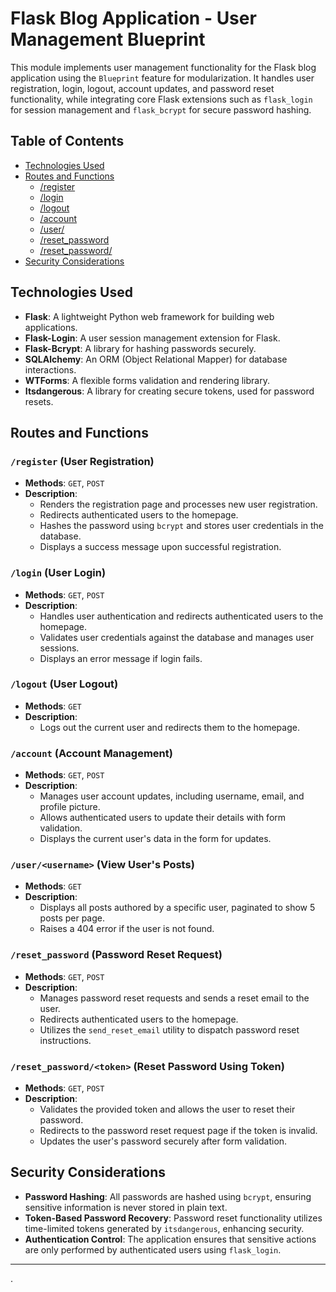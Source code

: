 # Flask Blog Application - User Management Blueprint

This module implements user management functionality for the Flask blog application using the `Blueprint` feature for modularization. It handles user registration, login, logout, account updates, and password reset functionality, while integrating core Flask extensions such as `flask_login` for session management and `flask_bcrypt` for secure password hashing.

## Table of Contents
- [Technologies Used](#technologies-used)
- [Routes and Functions](#routes-and-functions)
  - [/register](#register-user-registration)
  - [/login](#login-user-login)
  - [/logout](#logout-user-logout)
  - [/account](#account-account-management)
  - [/user/<username>](#userusername-view-users-posts)
  - [/reset_password](#reset_password-password-reset-request)
  - [/reset_password/<token>](#reset_passwordtoken-reset-password-using-token)
- [Security Considerations](#security-considerations)

## Technologies Used
- **Flask**: A lightweight Python web framework for building web applications.
- **Flask-Login**: A user session management extension for Flask.
- **Flask-Bcrypt**: A library for hashing passwords securely.
- **SQLAlchemy**: An ORM (Object Relational Mapper) for database interactions.
- **WTForms**: A flexible forms validation and rendering library.
- **Itsdangerous**: A library for creating secure tokens, used for password resets.

## Routes and Functions

### `/register` (User Registration)
- **Methods**: `GET`, `POST`
- **Description**: 
  - Renders the registration page and processes new user registration.
  - Redirects authenticated users to the homepage.
  - Hashes the password using `bcrypt` and stores user credentials in the database.
  - Displays a success message upon successful registration.

### `/login` (User Login)
- **Methods**: `GET`, `POST`
- **Description**:
  - Handles user authentication and redirects authenticated users to the homepage.
  - Validates user credentials against the database and manages user sessions.
  - Displays an error message if login fails.

### `/logout` (User Logout)
- **Methods**: `GET`
- **Description**: 
  - Logs out the current user and redirects them to the homepage.

### `/account` (Account Management)
- **Methods**: `GET`, `POST`
- **Description**:
  - Manages user account updates, including username, email, and profile picture.
  - Allows authenticated users to update their details with form validation.
  - Displays the current user's data in the form for updates.

### `/user/<username>` (View User's Posts)
- **Methods**: `GET`
- **Description**:
  - Displays all posts authored by a specific user, paginated to show 5 posts per page.
  - Raises a 404 error if the user is not found.

### `/reset_password` (Password Reset Request)
- **Methods**: `GET`, `POST`
- **Description**:
  - Manages password reset requests and sends a reset email to the user.
  - Redirects authenticated users to the homepage.
  - Utilizes the `send_reset_email` utility to dispatch password reset instructions.

### `/reset_password/<token>` (Reset Password Using Token)
- **Methods**: `GET`, `POST`
- **Description**:
  - Validates the provided token and allows the user to reset their password.
  - Redirects to the password reset request page if the token is invalid.
  - Updates the user's password securely after form validation.

## Security Considerations
- **Password Hashing**: All passwords are hashed using `bcrypt`, ensuring sensitive information is never stored in plain text.
- **Token-Based Password Recovery**: Password reset functionality utilizes time-limited tokens generated by `itsdangerous`, enhancing security.
- **Authentication Control**: The application ensures that sensitive actions are only performed by authenticated users using `flask_login`.

---

.

